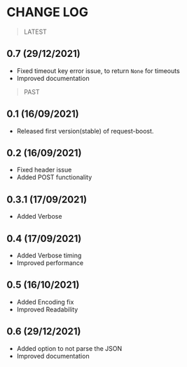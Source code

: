 CHANGE LOG
==============================

> LATEST

0.7 (29/12/2021)
------------------------
- Fixed timeout key error issue, to return `None` for timeouts
- Improved documentation

> PAST

0.1 (16/09/2021)
------------------------
- Released first version(stable) of request-boost.

0.2 (16/09/2021)
------------------------
- Fixed header issue
- Added POST functionality

0.3.1 (17/09/2021)
------------------------
- Added Verbose

0.4 (17/09/2021)
------------------------
- Added Verbose timing
- Improved performance

0.5 (16/10/2021)
------------------------
- Added Encoding fix
- Improved Readability

0.6 (29/12/2021)
------------------------
- Added option to not parse the JSON
- Improved documentation

